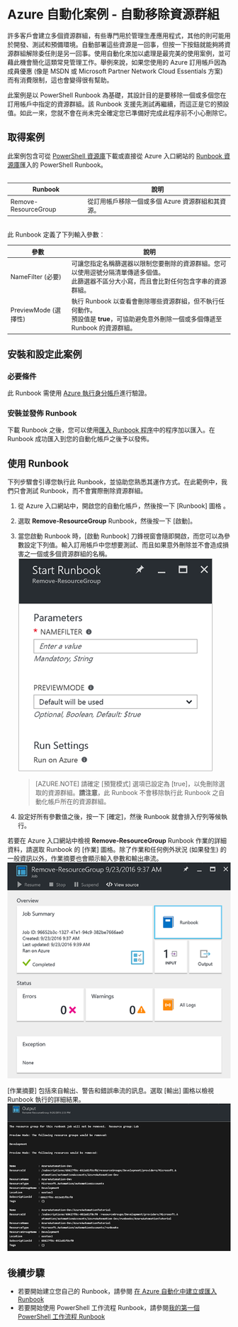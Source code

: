 <properties
    pageTitle="自動移除資源群組 | Microsoft Azure"
    description="Azure 自動化案例的 PowerShell 工作流程版本，包括可移除訂用帳戶中所有資源群組的 Runbook。"
    services="automation"
    documentationCenter=""
    authors="MGoedtel"
    manager="jwhit"
    editor=""
	/>
<tags
    ms.service="automation"
    ms.workload="tbd"
    ms.tgt_pltfrm="na"
    ms.devlang="na"
    ms.topic="get-started-article"
    ms.date="09/26/2016"
    ms.author="magoedte"/>

# Azure 自動化案例 - 自動移除資源群組

許多客戶會建立多個資源群組，有些專門用於管理生產應用程式，其他的則可能用於開發、測試和預備環境。自動部署這些資源是一回事，但按一下按鈕就能夠將資源群組解除委任則是另一回事。使用自動化來加以處理是最完美的使用案例，並可藉此機會簡化這類常見管理工作。舉例來說，如果您使用的 Azure 訂用帳戶因為成員優惠 (像是 MSDN 或 Microsoft Partner Network Cloud Essentials 方案) 而有消費限制，這也會變得很有幫助。

此案例是以 PowerShell Runbook 為基礎，其設計目的是要移除一個或多個您在訂用帳戶中指定的資源群組。該 Runbook 支援先測試再繼續，而這正是它的預設值。如此一來，您就不會在尚未完全確定您已準備好完成此程序前不小心刪除它。

## 取得案例

此案例包含可從 [PowerShell 資源庫](https://www.powershellgallery.com/packages/Remove-ResourceGroup/1.0/DisplayScript)下載或直接從 Azure 入口網站的 [Runbook 資源庫](automation-runbook-gallery.md)匯入的 PowerShell Runbook。<br><br>

Runbook | 說明|
----------|------------|
Remove-ResourceGroup | 從訂用帳戶移除一個或多個 Azure 資源群組和其資源。  
<br> 此 Runbook 定義了下列輸入參數︰

參數 | 說明|
----------|------------|
NameFilter (必要) | 可讓您指定名稱篩選器以限制您要刪除的資源群組。您可以使用逗號分隔清單傳遞多個值。<br>此篩選器不區分大小寫，而且會比對任何包含字串的資源群組。|
PreviewMode (選擇性) | 執行 Runbook 以查看會刪除哪些資源群組，但不執行任何動作。<br>預設值是 **true**，可協助避免意外刪除一個或多個傳遞至 Runbook 的資源群組。  

## 安裝和設定此案例

### 必要條件

此 Runbook 需使用 [Azure 執行身分帳戶](automation-sec-configure-azure-runas-account.md)進行驗證。

### 安裝並發佈 Runbook

下載 Runbook 之後，您可以使用[匯入 Runbook 程序](automation-creating-importing-runbook.md#importing-a-runbook-from-a-file-into-Azure-Automation)中的程序加以匯入。在 Runbook 成功匯入到您的自動化帳戶之後予以發佈。


## 使用 Runbook

下列步驟會引導您執行此 Runbook，並協助您熟悉其運作方式。在此範例中，我們只會測試 Runbook，而不會實際刪除資源群組。

1. 從 Azure 入口網站中，開啟您的自動化帳戶，然後按一下 [Runbook] 圖格 。
2. 選取 **Remove-ResourceGroup** Runbook，然後按一下 [啟動]。
3. 當您啟動 Runbook 時，[啟動 Runbook] 刀鋒視窗會隨即開啟，而您可以為參數設定下列值。輸入訂用帳戶中您想要測試、而且如果意外刪除並不會造成損害之一個或多個資源群組的名稱。<br> ![Remove-ResouceGroup 參數](media/automation-scenario-remove-resourcegroup/remove-resourcegroup-input-parameters.png)
    
    >[AZURE.NOTE] 請確定 [預覽模式] 選項已設定為 [true]，以免刪除選取的資源群組。**請注意**，此 Runbook 不會移除執行此 Runbook 之自動化帳戶所在的資源群組。

4. 設定好所有參數值之後，按一下 [確定]，然後 Runbook 就會排入佇列等候執行。

若要在 Azure 入口網站中檢視 **Remove-ResourceGroup** Runbook 作業的詳細資料，請選取 Runbook 的 [作業] 圖格。除了作業和任何例外狀況 (如果發生) 的一般資訊以外，作業摘要也會顯示輸入參數和輸出串流。<br>![Remove-ResourceGroup Runbook 作業狀態](media/automation-scenario-remove-resourcegroup/remove-resourcegroup-runbook-job-status.png)

[作業摘要] 包括來自輸出、警告和錯誤串流的訊息。選取 [輸出] 圖格以檢視 Runbook 執行的詳細結果。<br>![Remove-ResourceGroup Runbook 輸出結果](media/automation-scenario-remove-resourcegroup/remove-resourcegroup-runbook-job-output.png)

## 後續步驟

- 若要開始建立您自己的 Runbook，請參閱 [在 Azure 自動化中建立或匯入 Runbook](automation-creating-importing-runbook.md)
- 若要開始使用 PowerShell 工作流程 Runbook，請參閱[我的第一個 PowerShell 工作流程 Runbook](automation-first-runbook-textual.md)

<!---HONumber=AcomDC_0928_2016-->